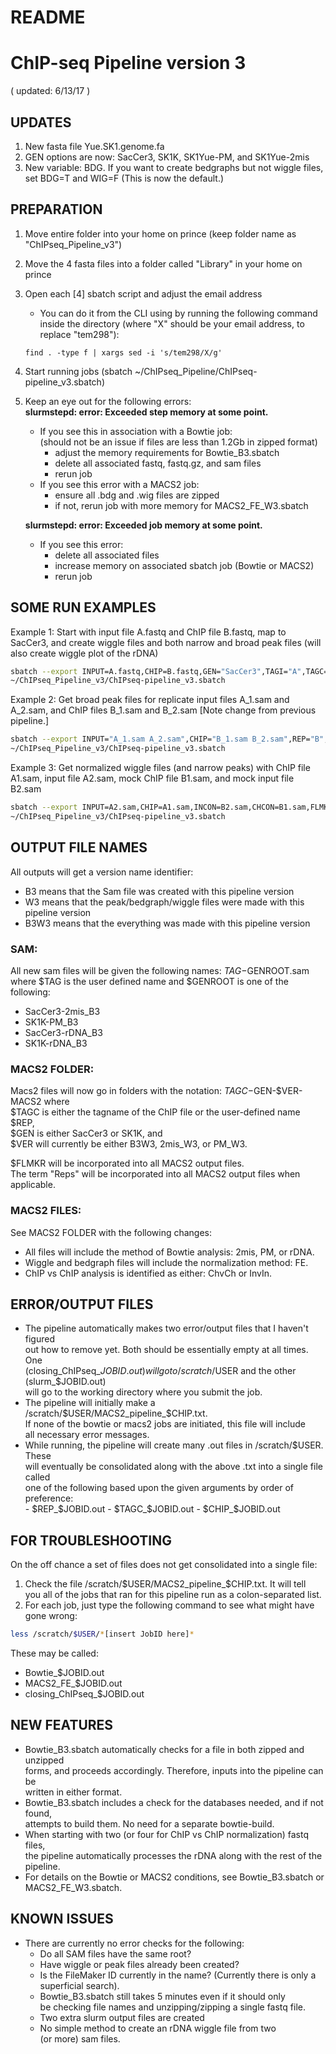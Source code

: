 # README
# ChIP-seq Pipeline version 3 
( updated: 6/13/17 )

## UPDATES
1. New fasta file Yue.SK1.genome.fa
2. GEN options are now: SacCer3, SK1K, SK1Yue-PM, and SK1Yue-2mis
3. New variable: BDG. If you want to create bedgraphs but not wiggle files,  
   set BDG=T and WIG=F (This is now the default.)

## PREPARATION
1. Move entire folder into your home on prince (keep folder name as
   "ChIPseq_Pipeline_v3")
2. Move the 4 fasta files into a folder called "Library" in your home on prince
3. Open each [4] sbatch script and adjust the email address
    * You can do it from the CLI using by running the following command inside
the directory (where "X" should be your email address, to replace "tem298"):

    `find . -type f | xargs sed -i 's/tem298/X/g'`

4. Start running jobs (sbatch ~/ChIPseq_Pipeline/ChIPseq-pipeline_v3.sbatch)
5. Keep an eye out for the following errors:  
   **slurmstepd: error: Exceeded step memory at some point.**  
   - If you see this in association with a Bowtie job:  
     (should not be an issue if files are less than 1.2Gb in zipped format)  
     - adjust the memory requirements for Bowtie_B3.sbatch   
     - delete all associated fastq, fastq.gz, and sam files   
     - rerun job  
   - If you see this error with a MACS2 job:  
     - ensure all .bdg and .wig files are zipped    
     - if not, rerun job with more memory for MACS2_FE_W3.sbatch

   **slurmstepd: error: Exceeded job memory at some point.**  
   - If you see this error:  
     - delete all associated files   
     - increase memory on associated sbatch job (Bowtie or MACS2)   
     - rerun job

## SOME RUN EXAMPLES
Example 1: Start with input file A.fastq and ChIP file B.fastq, map to SacCer3, 
and create wiggle files and both narrow and broad peak files 
(will also create wiggle plot of the rDNA)
```Bash
sbatch --export INPUT=A.fastq,CHIP=B.fastq,GEN="SacCer3",TAGI="A",TAGC="B",PEAK="BOTH" \ 
~/ChIPseq_Pipeline_v3/ChIPseq-pipeline_v3.sbatch
```

Example 2: Get broad peak files for replicate input files A_1.sam and A_2.sam, and
ChIP files B_1.sam and B_2.sam [Note change from previous pipeline.]
```Bash
sbatch --export INPUT="A_1.sam A_2.sam",CHIP="B_1.sam B_2.sam",REP="B",FLMKR="1-3",PEAK="BROAD",WIG="F" \
~/ChIPseq_Pipeline_v3/ChIPseq-pipeline_v3.sbatch
```

Example 3: Get normalized wiggle files (and narrow peaks) with ChIP file A1.sam, input file A2.sam,
mock ChIP file B1.sam, and mock input file B2.sam
```Bash
sbatch --export INPUT=A2.sam,CHIP=A1.sam,INCON=B2.sam,CHCON=B1.sam,FLMKR="1-2" \
~/ChIPseq_Pipeline_v3/ChIPseq-pipeline_v3.sbatch
```

## OUTPUT FILE NAMES
All outputs will get a version name identifier:
  - B3 means that the Sam file was created with this pipeline version
  - W3 means that the peak/bedgraph/wiggle files were made with this pipeline version
  - B3W3 means that the everything was made with this pipeline version

### SAM:
All new sam files will be given the following names: $TAG-$GENROOT.sam
where $TAG is the user defined name and $GENROOT is one of the following:
  - SacCer3-2mis_B3
  - SK1K-PM_B3
  - SacCer3-rDNA_B3
  - SK1K-rDNA_B3

### MACS2 FOLDER:
Macs2 files will now go in folders with the notation: $TAGC-$GEN-$VER-MACS2 where  
  $TAGC is either the tagname of the ChIP file or the user-defined name $REP,  
  $GEN is either SacCer3 or SK1K, and  
  $VER will currently be either B3W3, 2mis_W3, or PM_W3.

$FLMKR will be incorporated into all MACS2 output files.  
The term "Reps" will be incorporated into all MACS2 output files when applicable.

### MACS2 FILES:
See MACS2 FOLDER with the following changes:
  - All files will include the method of Bowtie analysis: 2mis, PM, or rDNA.
  - Wiggle and bedgraph files will include the normalization method: FE.
  - ChIP vs ChIP analysis is identified as either: ChvCh or InvIn.

## ERROR/OUTPUT FILES
- The pipeline automatically makes two error/output files that I haven't figured  
  out how to remove yet. Both should be essentially empty at all times. One   
  (closing_ChIPseq_$JOBID.out) will go to /scratch/$USER and the other (slurm_$JOBID.out)  
  will go to the working directory where you submit the job.  
- The pipeline will initially make a /scratch/$USER/MACS2_pipeline_$CHIP.txt.  
  If none of the bowtie or macs2 jobs are initiated, this file will include  
  all necessary error messages.
- While running, the pipeline will create many .out files in /scratch/$USER. These   
  will eventually be consolidated along with the above .txt into a single file called  
  one of the following based upon the given arguments by order of preference:  
       - $REP_$JOBID.out
       - $TAGC_$JOBID.out
       - $CHIP_$JOBID.out

## FOR TROUBLESHOOTING
On the off chance a set of files does not get consolidated into a single file:
1) Check the file /scratch/$USER/MACS2_pipeline_$CHIP.txt. It will tell   
   you all of the jobs that ran for this pipeline run as a colon-separated list.
2) For each job, just type the following command to see what might have gone wrong: 
```Bash
less /scratch/$USER/*[insert JobID here]* 
```  
 These may be called:  
   - Bowtie_$JOBID.out  
   - MACS2_FE_$JOBID.out  
   - closing_ChIPseq_$JOBID.out  

## NEW FEATURES
- Bowtie_B3.sbatch automatically checks for a file in both zipped and unzipped   
  forms, and proceeds accordingly. Therefore, inputs into the pipeline can be   
  written in either format.
- Bowtie_B3.sbatch includes a check for the databases needed, and if not found,   
  attempts to build them. No need for a separate bowtie-build.
- When starting with two (or four for ChIP vs ChIP normalization) fastq files,   
  the pipeline automatically processes the rDNA along with the rest of the pipeline.
- For details on the Bowtie or MACS2 conditions, see Bowtie_B3.sbatch or  
  MACS2_FE_W3.sbatch.

## KNOWN ISSUES
- There are currently no error checks for the following:
  - Do all SAM files have the same root?
  - Have wiggle or peak files already been created?
  - Is the FileMaker ID currently in the name? (Currently there is only a   
    superficial search).
  - Bowtie_B3.sbatch still takes 5 minutes even if it should only  
    be checking file names and unzipping/zipping a single fastq file.
  - Two extra slurm output files are created
  - No simple method to create an rDNA wiggle file from two  
       (or more) sam files.
